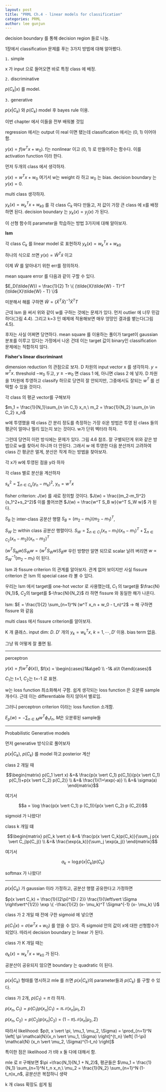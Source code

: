 ```yaml
---
layout: post
title: "PRML Ch.4 - linear models for classification"
categories: PRML
author: lee gunjun
---
```


decision boundary 를 통해 decision region 들로 나눔.

1장에서 classification 문제를 푸는 3가지 방법에 대해 알아봤다.

`1.` simple

x 가 input 으로 들어오면 바로 특정 class 에 배정.

`2.` discriminative

$p(C_k \vert x)$ 를 model. 

`3.` generative

$p(x \vert C_k)$ 와 $p(C_k)$ model 후 bayes rule 이용.

이번 chapter 에서 이들을 전부 배워볼 것임

regression 에서는 output 이 real 이면 됐는데 classification 에서는 (0, 1) 이어야 함.

$y(x) = f(w^T x+w_0)$. f는 nonlinear 이고 (0, 1) 로 만들어주는 함수다. 이를 activation function 이라 한다.

먼저 두개의 class 에서 생각하자.

$y(x) = w^T x + w_0$ 여기서 w는 weight 라 하고 $w_0$ 는 bias. decision boundary 는 $y(x) = 0$. 

multi class 생각하자.

$y_k(x) = w_k^T x + w_{k0}$ 를 각 class $C_k$ 마다 만들고, 저 값이 가장 큰 class 에 x를 배정하면 된다. decision boundary 는 $y_k(x) = y_j(x)$ 가 된다.

이 선형 함수의 parameter을 학습하는 방법 3가지에 대해 알아보자.

**lsm**

각 class $C_k$ 를 linear model 로 표현하자 $y_k(x) = w_k^T x + w_{k0}$

하나의 식으로 쓰면 $y(x) = \tilde{W}^T \tilde{x}$ 이고

이제 $\tilde{W}$ 를 알아내기 위한 err를 정의하자. 

mean square error 를 다음과 같이 구할 수 있다.

$E_D(\tilde{W}) = \frac{1}{2} Tr \{ (\tilde{X}\tilde{W} - T)^T (\tilde{X}\tilde{W} - T) \}$

미분해서 해를 구하면 $\tilde{W} = (\tilde{X}^T \tilde{X})^{-1} \tilde{X}^T T$

근데 lsm 을 써서 위와 같이 w를 구하는 것에는 문제가 있다. 먼저 outlier 에 너무 민감하다(그림 4.4). 그리고 k=3 인 예제에 적용해보면 매우 엉망인 결과를 뱉는다(그림 4.5). 

후자는 사실 어쩌면 당연하다. mean square 를 이용하는 풀이가 target이 gaussian 분포를 이루고 있다는 가정에서 나온 건데 이는 target 값이 binary인 classification 문제에는 적합하지 않다.


**Fisher's linear discriminant**

dimension reduction 의 관점으로 보자. D 차원의 input vector x 를 생각하자. $y = w^T x$. threshold $-w_0$ 두고, $y \ge -w_0$ 면 class 1 에, 아니면 class 2 에 넣자. D 차원을 1차원에 투영하고 classify 하므로 당연히 잘 안되지만, 그중에서도 잘되는 $w^T$ 를 선택할 수 있을 것이다.

각 class 의 평균 vector를 구해보자

$m_1 = \frac{1}{N_1}\sum_{n \in C_1} x_n,\ m_2 = \frac{1}{N_2} \sum_{n \in C_2} x_n$

w에 투영했을 때 class 간 분리 정도를 측정하는 가장 쉬운 방법은 투영 된 class 들의 평균이 얼마나 멀리 있는지 보는 것이다. w가 단위 벡터라 하자. 

그런데 당연히 이런 방식에는 문제가 있다. 그림 4.6 참조. 잘 구별되던게 위와 같은 방법으로 w를 찾아서 하니까 더 안된다. 그래서 w 에 투영한 다음 분산까지 고려하여 class 간 평균은 멀게, 분산은 작게 하는 방법을 찾아보자.

각 x가 w에 투영된 점을 y라 하자

각 class 별로 분산을 계산하자

$s_k^2 = \sum_{n \in C_k} (y_n-m_k)^2,\ y_n = w^T x$ 

fisher criterion: $J(w)$ 를 새로 정의할 것이다. $J(w) = \frac{(m_2-m_1)^2}{s_1^2+s_2^2}$ 이를 풀어쓰면 $J(w) = \frac{w^T S_B w}{w^T S_W w}$ 가 된다. 

$S_B$ 는 inter-class 공분산 행렬 $S_B = (m_2-m_1)(m_2-m_1)^T$, 

$S_W$ 는 within class 공분산 행렬이다. $S_W = \sum_{n \in C_1}(x_n - m_1)(x_n - m_1)^T + \sum_{n \in C_2}(x_n - m_2)(x_n - m_2)^T$

$(w^T S_M w)S_W w = (w^T  S_W w)S_B w$ 우린 방향만 알면 되므로 scalar 날려 버리면 $w \propto S_W^{-1}(m_2-m_1)$ 이 된다.

lsm 과 fissure criterion 의 관계를 알아보자. 관계 없어 보이지만 사실 fissure criterion 은 lsm 의 special case 라 볼 수 있다.

우리는 lsm 에서 target를 one-hot vector 로 사용했는데, $C_1$ 의 target을 $\frac{N}{N_1}$, $C_2$의 target를 $-\frac{N}{N_2}$ 라 하면 fissure 와 동일한 해가 나온다.

lsm: $E = \frac{1}{2} \sum_{n=1}^N (w^T x_n + w_0 - t_n)^2$ -> 해 구하면 fissure 와 같음

multi class 에서 fissure criterion를 알아보자.

K 개 클래스. input dim: $D$. $D'$ 개의 $y_k = w_k^T x,\ k=1, \cdots, D'$ 이용. bias term 없음.

그냥 뭐 어떻게 잘 풀면 됨.

----

perceptron

$y(x) = f\left(w^T \phi\left(x\right) \right)$, $f(x) = \begin{cases}1&a\ge0 \\ -1& a\lt 0\end{cases}$

$C_1$는 t=1, $C_2$는 t=-1 로 표현.

w는 loss function 최소화해서 구함. 쉽게 생각되는 loss function 은 오분류 sample 개수다. 근데 이는 differentiable 하지 않아서 별로임. 

그러니 perceptron criterion 이라는 loss function 소개함.

$E_p(w) = - \sum_{n \in M} w^T \phi_n t_n$, $M$은 오분류된 sample들

----

Probabilistic Generative models

먼저 generative 방식으로 풀어보자

$p(x \vert C_k)$, $p(C_k)$ 를 model 하고 posterior 계산

class 2 개일 때

$$\begin{matrix}
p(C_1 \vert x) &=& \frac{p(x \vert C_1) p(C_1)}{p(x \vert C_1) p(C_1)+p(x \vert C_2) p(C_2)} \\
&=& \frac{1}{1+\exp(-a)} \\
&=& \sigma(a)
\end{matrix}$$
  
여기서 

$$a = \log \frac{p(x \vert C_1) p (C_1)}{p(x \vert C_2) p (C_2)}$$

sigmoid 가 나왔다!

class k 개일 떄

$$\begin{matrix}
p(C_k \vert x) &=& \frac{p(x \vert C_k)p(C_k)}{\sum_j p(x \vert C_j)p(C_j)} \\
&=& \frac{\exp(a_k)}{\sum_j \exp(a_j)}
\end{matrix}$$

여기서

$$a_k = \log p(x \vert C_k) p(C_k)$$

softmax 가 나왔다!

----

$p(x \vert C_k)$ 가 gaussian 이라 가정하고, 공분산 행렬 공유한다고 가정하면

$p(x \vert C_k) = \frac{1}{(2\pi)^{D / 2}} \frac{1}{\left\vert \Sigma \right\vert^{1/2}} \exp \{ -\frac{1}{2} (x- \mu_k)^T \Sigma^{-1} (x- \mu_k) \}$

class 가 2 개일 때 전에 구한 sigmoid 에 넣으면

$p(C_1 \vert x) = \sigma(w^T x + w_0)$ 를 얻을 수 있다. 즉 sigmoid 안의 값이 x에 대한 선형함수가 되었다. 따라서 decision boundary 는 linear 가 된다.

class 가 K 개일 때는

$a_k(x) = w_k^T x + w_{k0}$ 가 된다.

공분산이 공유되지 않으면 boundary 는 quadratic 이 된다.

----

$p(x \vert C_k)$ 형태를 명시하고 mle 를 쓰면 $p(x \vert C_k)$의 parameter들과 $p(C_k)$ 를 구할 수 있다.


class 가 2개, $p(C_1) = \pi$ 라 하자. 

$p(x_n, C_1) = p(C_1)p(x_n \vert C_1) = \pi \mathcal{N} (x_n \vert \mu_1, \Sigma)$

$p(x_n, C_2) = p(C_2)p(x_n \vert C_2) = (1-\pi) \mathcal{N} (x_n \vert \mu_2, \Sigma)$

따라서 likelihood: $p(t, x \vert \pi, \mu_1, \mu_2, \Sigma) = \prod_{n=1}^N \left[ \pi \mathcal{N}(x_n \vert \mu_1, \Sigma) \right]^{t_n} \left[ (1-\pi) \mathcal{N} (x_n \vert \mu_2, \Sigma)^{1-t_n} \right]$

특이한 점은 likelihood 가 t와 x 둘 다에 대해서 함.

mle 로 $\pi$ 구해보면 $\pi =\frac{N_1}{N_1 + N_2}$, 평균들은 $\mu_1 = \frac{1}{N_1} \sum_{n=1}^N t_n x_n,\ \mu_2 = \frac{1}{N_2} \sum_{n=1}^N (1-t_n)x_n$, 공분산은 복잡하니 생략

k 개 class 확장도 쉽게 됨


